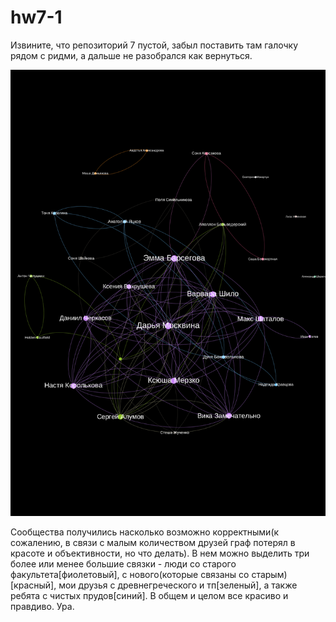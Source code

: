 # hw7-1
Извините, что репозиторий 7 пустой, забыл поставить там галочку рядом с ридми, а дальше не разобрался как вернуться. 

![](https://github.com/DenisRaila/hw7-1/blob/master/Untitled.jpg)

Сообщества получились насколько возможно корректными(к сожалению, в связи с малым количеством друзей граф потерял в красоте и объективности, но что делать). В нем можно выделить три более или менее большие связки - люди со старого факультета[фиолетовый], с нового(которые связаны со старым)[красный], мои друзья с древнегреческого и тп[зеленый], а также ребята с чистых прудов[синий]. В общем и целом все красиво и правдиво. Ура.
